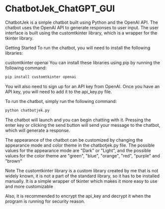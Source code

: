 # ChatbotJek_ChatGPT_GUI

ChatbotJek
is a simple chatbot built using Python and the OpenAI API. The chatbot uses the OpenAI API to generate responses to user input. The user interface is built using the customtkinter library, which is a wrapper for the tkinter library.

Getting Started
To run the chatbot, you will need to install the following libraries:

customtkinter
openai
You can install these libraries using pip by running the following command:

```bash
pip install customtkinter openai
```

You will also need to sign up for an API key from OpenAI. Once you have an API key, you will need to add it to the api_key.py file.

To run the chatbot, simply run the following command:

```bash
python chatbotjek.py
```

The chatbot will launch and you can begin chatting with it. Pressing the enter key or clicking the send button will send your message to the chatbot, which will generate a response.

The appearance of the chatbot can be customized by changing the appearance mode and color theme in the chatbotjek.py file. The possible values for the appearance mode are "Dark" or "Light", and the possible values for the color theme are "green", "blue", "orange", "red", "purple" and "brown"

Note
The customtkinter library is a custom library created by me that is not widely known, it is not a part of the standard library, so it has to be installed manually.
It is a simple wrapper of tkinter which makes it more easy to use and more customizable

Also, it is recommended to encrypt the api_key and decrypt it when the program is running for security reason.
